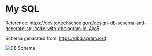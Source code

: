 # My SQL

Reference: https://dev.to/techschoolguru/design-db-schema-and-generate-sql-code-with-dbdiagram-io-4ko5 

Schema genarated from: https://dbdiagram.io/d 

![DB Schema](picts/db-schema.png)